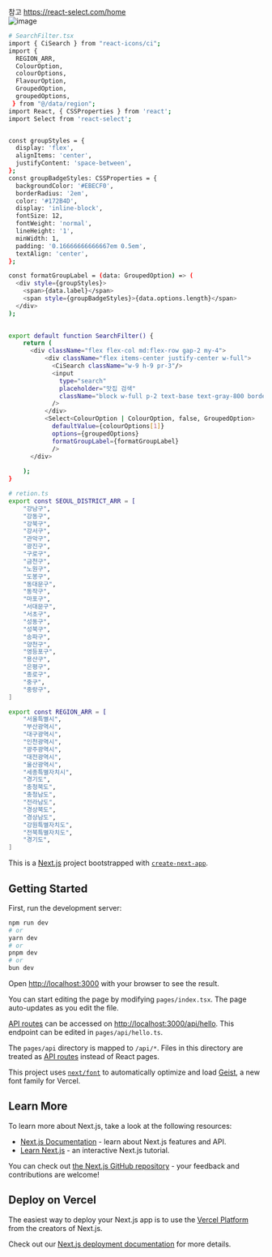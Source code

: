 
참고 https://react-select.com/home <br>
![image](https://github.com/user-attachments/assets/866afe2f-ad4a-429e-b0ed-1b410fcaadd4)
```bash
# SearchFilter.tsx
import { CiSearch } from "react-icons/ci";
import { 
  REGION_ARR,
  ColourOption,
  colourOptions,
  FlavourOption,
  GroupedOption,
  groupedOptions,
 } from "@/data/region";
import React, { CSSProperties } from 'react';
import Select from 'react-select';


const groupStyles = {
  display: 'flex',
  alignItems: 'center',
  justifyContent: 'space-between',
};
const groupBadgeStyles: CSSProperties = {
  backgroundColor: '#EBECF0',
  borderRadius: '2em',
  color: '#172B4D',
  display: 'inline-block',
  fontSize: 12,
  fontWeight: 'normal',
  lineHeight: '1',
  minWidth: 1,
  padding: '0.16666666666667em 0.5em',
  textAlign: 'center',
};

const formatGroupLabel = (data: GroupedOption) => (
  <div style={groupStyles}>
    <span>{data.label}</span>
    <span style={groupBadgeStyles}>{data.options.length}</span>
  </div>
);
 

export default function SearchFilter() {
    return (
      <div className="flex flex-col md:flex-row gap-2 my-4">
          <div className="flex items-center justify-center w-full">
            <CiSearch className="w-9 h-9 pr-3"/>
            <input 
              type="search" 
              placeholder="맛집 검색"
              className="block w-full p-2 text-base text-gray-800 border border-gray-300 rounded-lg bg-gray-100 focus:border-blue-500 outline-none"
            />
          </div>
          <Select<ColourOption | ColourOption, false, GroupedOption>
            defaultValue={colourOptions[1]}
            options={groupedOptions}
            formatGroupLabel={formatGroupLabel}
            />
      </div>
      
    );
}
```

```bash
# retion.ts
export const SEOUL_DISTRICT_ARR = [
    "강남구",
    "강동구",
    "강북구",
    "강서구",
    "관악구",
    "광진구",
    "구로구",
    "금천구",
    "노원구",
    "도봉구",
    "동대문구",
    "동작구",
    "마포구",
    "서대문구",
    "서초구",
    "성동구",
    "성북구",
    "송파구",
    "양천구",
    "영등포구",
    "용산구",
    "은평구",
    "종로구",
    "중구",
    "중랑구",
]

export const REGION_ARR = [
    "서울특별시",
    "부산광역시",
    "대구광역시",
    "인천광역시",
    "광주광역시",
    "대전광역시",
    "울산광역시",
    "세종특별자치시",
    "경기도",
    "충청북도",
    "충청남도",
    "전라남도",
    "경상북도",
    "경상남도",
    "강원특별자치도",
    "전북특별자치도",
    "경기도",
]
```

This is a [Next.js](https://nextjs.org) project bootstrapped with [`create-next-app`](https://nextjs.org/docs/pages/api-reference/create-next-app).

## Getting Started

First, run the development server:

```bash
npm run dev
# or
yarn dev
# or
pnpm dev
# or
bun dev
```

Open [http://localhost:3000](http://localhost:3000) with your browser to see the result.

You can start editing the page by modifying `pages/index.tsx`. The page auto-updates as you edit the file.

[API routes](https://nextjs.org/docs/pages/building-your-application/routing/api-routes) can be accessed on [http://localhost:3000/api/hello](http://localhost:3000/api/hello). This endpoint can be edited in `pages/api/hello.ts`.

The `pages/api` directory is mapped to `/api/*`. Files in this directory are treated as [API routes](https://nextjs.org/docs/pages/building-your-application/routing/api-routes) instead of React pages.

This project uses [`next/font`](https://nextjs.org/docs/pages/building-your-application/optimizing/fonts) to automatically optimize and load [Geist](https://vercel.com/font), a new font family for Vercel.

## Learn More

To learn more about Next.js, take a look at the following resources:

- [Next.js Documentation](https://nextjs.org/docs) - learn about Next.js features and API.
- [Learn Next.js](https://nextjs.org/learn-pages-router) - an interactive Next.js tutorial.

You can check out [the Next.js GitHub repository](https://github.com/vercel/next.js) - your feedback and contributions are welcome!

## Deploy on Vercel

The easiest way to deploy your Next.js app is to use the [Vercel Platform](https://vercel.com/new?utm_medium=default-template&filter=next.js&utm_source=create-next-app&utm_campaign=create-next-app-readme) from the creators of Next.js.

Check out our [Next.js deployment documentation](https://nextjs.org/docs/pages/building-your-application/deploying) for more details.



